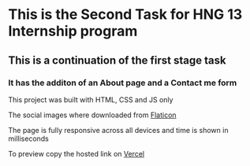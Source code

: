 # This is the Second Task for HNG 13 Internship program

## This is a continuation of the first stage task 

### It has the additon of an About page and a Contact me form

This project was built with HTML, CSS and JS only

The social images where downloaded from [Flaticon](https://www.flaticon.com/)

The page is fully responsive across all devices and time is shown in milliseconds

To preview copy the hosted link on [Vercel](https://hng-13-stage-1.vercel.app/)
